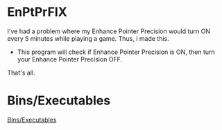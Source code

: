 # EnPtPrFIX

I've had a problem where my Enhance Pointer Precision would turn ON every 5 minutes while playing a game. Thus, i made this.

- This program will check if Enhance Pointer Precision is ON, then turn your Enhance Pointer Precision OFF.

That's all.

# Bins/Executables
[Bins/Executables](http://rgho.st/download/private/6JN5QSpv2/07115145c224a3507ca31b60d1627eea/4420ae40d2b50a1ac5522ccdaf79f3cb99dd8c84/EnPtPrFix.rar)
